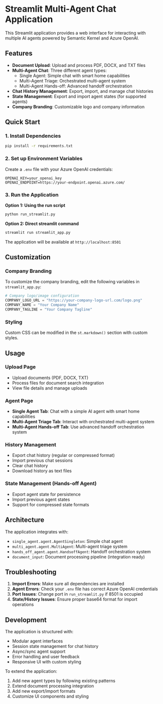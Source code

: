# Streamlit Multi-Agent Chat Application

This Streamlit application provides a web interface for interacting with multiple AI agents powered by Semantic Kernel and Azure OpenAI.

## Features

- **Document Upload**: Upload and process PDF, DOCX, and TXT files
- **Multi-Agent Chat**: Three different agent types:
  - Single Agent: Simple chat with smart home capabilities
  - Multi-Agent Triage: Orchestrated multi-agent system
  - Multi-Agent Hands-off: Advanced handoff orchestration
- **Chat History Management**: Export, import, and manage chat histories
- **State Management**: Export and import agent states (for supported agents)
- **Company Branding**: Customizable logo and company information

## Quick Start

### 1. Install Dependencies

```bash
pip install -r requirements.txt
```

### 2. Set up Environment Variables

Create a `.env` file with your Azure OpenAI credentials:

```env
OPENAI_KEY=your_openai_key
OPENAI_ENDPOINT=https://your-endpoint.openai.azure.com/
```

### 3. Run the Application

**Option 1: Using the run script**
```bash
python run_streamlit.py
```

**Option 2: Direct streamlit command**
```bash
streamlit run streamlit_app.py
```

The application will be available at `http://localhost:8501`

## Customization

### Company Branding

To customize the company branding, edit the following variables in `streamlit_app.py`:

```python
# Company logo/image configuration
COMPANY_LOGO_URL = "https://your-company-logo-url.com/logo.png"
COMPANY_NAME = "Your Company Name"
COMPANY_TAGLINE = "Your Company Tagline"
```

### Styling

Custom CSS can be modified in the `st.markdown()` section with custom styles.

## Usage

### Upload Page
- Upload documents (PDF, DOCX, TXT)
- Process files for document search integration
- View file details and manage uploads

### Agent Page
- **Single Agent Tab**: Chat with a simple AI agent with smart home capabilities
- **Multi-Agent Triage Tab**: Interact with orchestrated multi-agent system  
- **Multi-Agent Hands-off Tab**: Use advanced handoff orchestration system

### History Management
- Export chat history (regular or compressed format)
- Import previous chat sessions
- Clear chat history
- Download history as text files

### State Management (Hands-off Agent)
- Export agent state for persistence
- Import previous agent states
- Support for compressed state formats

## Architecture

The application integrates with:
- `single_agent.agent.AgentSingleton`: Simple chat agent
- `multi_agent.agent.MultiAgent`: Multi-agent triage system  
- `hands_off_agent.agent.HandsoffAgent`: Handoff orchestration system
- `document_input`: Document processing pipeline (integration ready)

## Troubleshooting

1. **Import Errors**: Make sure all dependencies are installed
2. **Agent Errors**: Check your `.env` file has correct Azure OpenAI credentials
3. **Port Issues**: Change port in `run_streamlit.py` if 8501 is occupied
4. **State/History Issues**: Ensure proper base64 format for import operations

## Development

The application is structured with:
- Modular agent interfaces
- Session state management for chat history
- Async/sync agent support
- Error handling and user feedback
- Responsive UI with custom styling

To extend the application:
1. Add new agent types by following existing patterns
2. Extend document processing integration
3. Add new export/import formats
4. Customize UI components and styling
